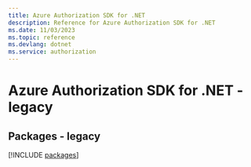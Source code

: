 ```yaml
---
title: Azure Authorization SDK for .NET
description: Reference for Azure Authorization SDK for .NET
ms.date: 11/03/2023
ms.topic: reference
ms.devlang: dotnet
ms.service: authorization
---
```

# Azure Authorization SDK for .NET - legacy
## Packages - legacy
[!INCLUDE [packages](authorization-index.md)]